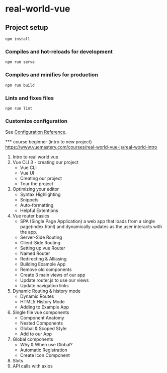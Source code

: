 # real-world-vue

## Project setup

```
npm install
```

### Compiles and hot-reloads for development

```
npm run serve
```

### Compiles and minifies for production

```
npm run build
```

### Lints and fixes files

```
npm run lint
```

### Customize configuration

See [Configuration Reference](https://cli.vuejs.org/config/).

\*\*\* course beginner (intro to new project)
https://www.vuemastery.com/courses/real-world-vue-js/real-world-intro

1. Intro to real world vue
2. Vue CLI 3 - creating our project
   - Vue CLI
   - Vue UI
   - Creating our project
   - Tour the project
3. Optimizing your editor
   - Syntax Highlighting
   - Snippets
   - Auto-formatting
   - Helpful Extentions
4. Vue router basics
   - SPA (Single Page Application)
     a web app that loads from a single page(index.html) and dynamically updates as the user interacts with the app.
   - Server-Side Routing
   - Client-Side Routing
   - Setting up vue Router
   - Named Router
   - Redirecting & Alliasing
   - Building Example App
   - Remove old components
   - Create 3 main views of our app
   - Update router.js to use our views
   - Update navigation links
5. Dynamic Routing & history mode
   - Dynamic Routes
   - HTML5 History Mode
   - Adding to Example App
6. Single file vue components
   - Component Anatomy
   - Nested Components
   - Global & Scoped Style
   - Add to our App
7. Global components
   - Why & When use Global?
   - Automatic Registration
   - Create Icon Component
8. Slots
9. API calls with axios
